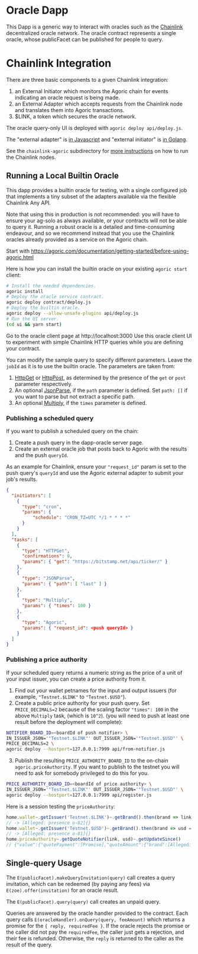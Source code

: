 # Oracle Dapp

This Dapp is a generic way to interact with oracles such as the
[Chainlink](https://chain.link) decentralized oracle network.  The oracle
contract represents a single oracle, whose publicFacet can be published for
people to query.

# Chainlink Integration

There are three basic components to a given Chainlink integration:
1. an External Initiator which monitors the Agoric chain for events indicating
   an oracle request is being made.
2. an External Adapter which accepts requests from the
   Chainlink node and translates them into Agoric transactions.
3. $LINK, a token which secures the oracle network.

The oracle query-only UI is deployed with `agoric deploy api/deploy.js`.

The "external adapter" is [in
Javascript](https://github.com/smartcontractkit/external-adapters-js/pull/114) and
"external initiator" is [in
Golang](https://github.com/smartcontractkit/external-initiator/pull/73).

See the `chainlink-agoric` subdirectory for [more
instructions](chainlink-agoric/README.md) on how to run the Chainlink nodes.

## Running a Local Builtin Oracle

This dapp provides a builtin oracle for testing, with a single configured job
that implements a tiny subset of the adapters available via the flexible
Chainlink Any API.

Note that using this in production is not recommended: you will have to ensure
your ag-solo as always available, or your contracts will not be able to query
it.  Running a robust oracle is a detailed and time-consuming endeavour, and so
we recommend instead that you use the Chainlink oracles already provided as a
service on the Agoric chain.

Start with
https://agoric.com/documentation/getting-started/before-using-agoric.html

Here is how you can install the builtin oracle on your existing `agoric start`
client:

```sh
# Install the needed dependencies.
agoric install
# Deploy the oracle service contract.
agoric deploy contract/deploy.js
# Deploy the builtin oracle.
agoric deploy --allow-unsafe-plugins api/deploy.js
# Run the UI server.
(cd ui && yarn start)
```

Go to the oracle client page at http://localhost:3000  Use this oracle client UI
to experiment with simple Chainlink HTTP queries while you are defining your
contract.

You can modify the sample query to specify different parameters.  Leave the
`jobId` as it is to use the builtin oracle.  The parameters are taken from:

1. [HttpGet](https://docs.chain.link/docs/adapters#httpget) or
   [HttpPost](https://docs.chain.link/docs/adapters#httppost), as determined by
   the presence of the `get` or `post` parameter respectively.
2. An optional [JsonParse](https://docs.chain.link/docs/adapters#jsonparse), if
   the `path` parameter is defined.  Set `path: []` if you want to parse but not
   extract a specific path.
3. An optional [Multiply](https://docs.chain.link/docs/adapters#multiply), if
   the `times` parameter is defined.

### Publishing a scheduled query

If you want to publish a scheduled query on the chain:

1. Create a push query in the dapp-oracle server page.
2. Create an external oracle job that posts back to Agoric with the results and
   the push `queryId`.
   
As an example for Chainlink, ensure your `"request_id"` param is set to the push
query's `queryId` and use the Agoric external adapter to submit your job's
results.

```json
{
  "initiators": [
    {
      "type": "cron",
      "params": {
          "schedule": "CRON_TZ=UTC */1 * * * *"
      }
    }
  ],
  "tasks": [
    {
      "type": "HTTPGet",
      "confirmations": 0,
      "params": { "get": "https://bitstamp.net/api/ticker/" }
    },
    {
      "type": "JSONParse",
      "params": { "path": [ "last" ] }
    },
    {
      "type": "Multiply",
      "params": { "times": 100 }
    },
    {
      "type": "Agoric",
      "params": { "request_id": <push queryId> }
    }
  ]
}
```

### Publishing a price authority

If your scheduled query returns a numeric string as the price of a unit of your
input issuer, you can create a price authority from it.

1. Find out your wallet petnames for the input and output issuers (for example,
   `"Testnet.$LINK"` to `"Testnet.$USD"`).
2. Create a public price authority for your push query.  Set `PRICE_DECIMALS=2`
   because of the scaling factor `"times": 100` in the above `Multiply` task,
   (which is `10^2`). (you will need to push at least one result before the
   deployment will complete):
```sh
NOTIFIER_BOARD_ID=<boardId of push notifier> \
IN_ISSUER_JSON='"Testnet.$LINK"' OUT_ISSUER_JSON='"Testnet.$USD"' \
PRICE_DECIMALS=2 \
agoric deploy --hostport=127.0.0.1:7999 api/from-notifier.js
```
3. Publish the resulting `PRICE_AUTHORITY_BOARD_ID` to the on-chain
   `agoric.priceAuthority`.  If you want to publish to the testnet you will need
   to ask for somebody privileged to do this for you.
```sh
PRICE_AUTHORITY_BOARD_ID=<boardId of price authority> \
IN_ISSUER_JSON='"Testnet.$LINK"' OUT_ISSUER_JSON='"Testnet.$USD"' \
agoric deploy --hostport=127.0.0.1:7999 api/register.js
```

Here is a session testing the `priceAuthority`:

```js
home.wallet~.getIssuer('Testnet.$LINK')~.getBrand().then(brand => link = brand)
// -> [Alleged: presence o-82]{}
home.wallet~.getIssuer('Testnet.$USD')~.getBrand().then(brand => usd = brand)
// -> [Alleged: presence o-81]{}
home.priceAuthority~.getQuoteNotifier(link, usd)~.getUpdateSince()
// {"value":{"quotePayment":[Promise],"quoteAmount":{"brand":[Alleged: presence o-132]{},"value":[{"amountIn":{"brand":[Alleged: presence o-82]{},"value":1000000},"amountOut":{"brand":[Alleged: presence o-81]{},"value":1191},"timer":[Alleged: presence o-68]{},"timestamp":1604759700}]}},"updateCount":2}
```

## Single-query Usage

The `E(publicFacet).makeQueryInvitation(query)` call creates a query invitation,
which can be redeemed (by paying any fees) via `E(zoe).offer(invitation)` for an
oracle result.

The `E(publicFacet).query(query)` call creates an unpaid query.

Queries are answered by the oracle handler provided to the contract.  Each query
calls `E(oracleHandler).onQuery(query, feeAmount)` which returns a promise for
the `{ reply, requiredFee }`.  If the oracle rejects the promise or the caller
did not pay the `requiredFee`, the caller just gets a rejection, and their fee
is refunded.  Otherwise, the `reply` is returned to the caller as the result of
the query.
